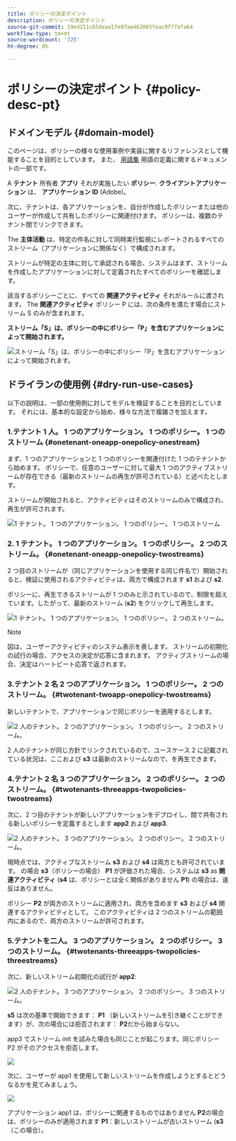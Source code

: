 ```yaml
---
title: ポリシーの決定ポイント
description: ポリシーの決定ポイント
source-git-commit: 19ed211c65deaa1fe97ae462065feac9f77afa64
workflow-type: tm+mt
source-wordcount: '725'
ht-degree: 0%

---
```



# ポリシーの決定ポイント {#policy-desc-pt}

## ドメインモデル {#domain-model}

このページは、ポリシーの様々な使用事例や実装に関するリファレンスとして機能することを目的としています。 また、 [用語集](/help/concurrency-monitoring/cm-glossary.md) 用語の定義に関するドキュメントの一部です。

A **テナント** 所有者 **アプリ** それが実施したい **ポリシー**. **クライアントアプリケーション** は、 **アプリケーション ID** (Adobe)。

次に、テナントは、各アプリケーションを、自分が作成したポリシーまたは他のユーザーが作成して共有したポリシーに関連付けます。 ポリシーは、複数のテナント間でリンクできます。

The **主体活動** は、特定の件名に対して同時実行監視にレポートされるすべてのストリーム（アプリケーションに関係なく）で構成されます。

ストリームが特定の主体に対して承認される場合、システムはまず、ストリームを作成したアプリケーションに対して定義されたすべてのポリシーを確認します。

該当するポリシーごとに、すべての **関連アクティビティ** それがルールに渡されます。 The **関連アクティビティ** ポリシー P には、次の条件を満たす場合にストリーム S のみが含まれます。

**ストリーム「S」は、ポリシーの中にポリシー「P」を含むアプリケーションによって開始されます。**

![ストリーム「S」は、ポリシーの中にポリシー「P」を含むアプリケーションによって開始されます。](assets/pdp-domain-model.png)

## ドライランの使用例 {#dry-run-use-cases}

以下の説明は、一部の使用例に対してモデルを検証することを目的としています。 それには、基本的な設定から始め、様々な方法で複雑さを加えます。

### 1.テナント 1 人。 1 つのアプリケーション。 1 つのポリシー。 1 つのストリーム {#onetenant-oneapp-onepolicy-onestream}

まず、1 つのアプリケーションと 1 つのポリシーを関連付けた 1 つのテナントから始めます。 ポリシーで、任意のユーザーに対して最大 1 つのアクティブストリームが存在できる（最新のストリームの再生が許可されている）と述べたとします。

ストリームが開始されると、アクティビティはそのストリームのみで構成され、再生が許可されます。

![1 テナント。 1 つのアプリケーション。 1 つのポリシー。 1 つのストリーム](assets/onetenant-app-policy-stream.png)


### 2. 1 テナント。 1 つのアプリケーション。 1 つのポリシー。 2 つのストリーム。 {#onetenant-oneapp-onepolicy-twostreams}

2 つ目のストリームが（同じアプリケーションを使用する同じ件名で）開始されると、検証に使用されるアクティビティは、両方で構成されます **s1** および **s2**.

ポリシーに、再生できるストリームが 1 つのみと示されているので、制限を超えています。したがって、最新のストリーム (**s2**) をクリックして再生します。

![1 テナント。 1 つのアプリケーション。 1 つのポリシー。 2 つのストリーム。](assets/tenant-app-policy-twostream.png)

>[!NOTE]
>
>図は、ユーザーアクティビティのシステム表示を表します。 ストリームの初期化の試行の場合、アクセスの決定が応答に含まれます。 アクティブストリームの場合、決定はハートビート応答で返されます。

### 3.テナント 2 名 2 つのアプリケーション。 1 つのポリシー。 2 つのストリーム。 {#twotenant-twoapp-onepolicy-twostreams}

新しいテナントで、アプリケーションで同じポリシーを適用するとします。

![2 人のテナント。 2 つのアプリケーション。 1 つのポリシー。 2 つのストリーム。](assets/onepolicy-twotenant-app-stream.png)

2 人のテナントが同じ方針でリンクされているので、ユースケース 2 に記載されている状況は、ここおよび **s3** は最新のストリームなので、を再生できます。

### 4.テナント 2 名 3 つのアプリケーション。 2 つのポリシー。 2 つのストリーム。 {#twotenants-threeapps-twopolicies-twostreams}

次に、2 つ目のテナントが新しいアプリケーションをデプロイし、間で共有される新しいポリシーを定義するとします **app2** および **app3**.

![2 人のテナント。 3 つのアプリケーション。 2 つのポリシー。 2 つのストリーム。](assets/twotenant-policies-streams-threeapps.png)

現時点では、アクティブなストリーム **s3** および **s4** は両方とも許可されています。 の場合 **s3**（ポリシーの場合） **P1** が評価された場合、システムは **s3** as **関連アクティビティ** (**s4** は、ポリシーとは全く関係がありません **P1**) の場合は、違反はありません。

ポリシー **P2** が両方のストリームに適用され、両方を含めます **s3** および **s4** 関連するアクティビティとして。 このアクティビティは 2 つのストリームの範囲内にあるので、両方のストリームが許可されます。

### 5.テナントを二人。 3 つのアプリケーション。 2 つのポリシー。 3 つのストリーム。 {#twotenants-threeapps-twopolicies-threestreams}

次に、新しいストリーム初期化の試行が **app2**:

![2 人のテナント。 3 つのアプリケーション。 2 つのポリシー。 3 つのストリーム。](assets/twotenants-policies-threeapps-streams.png)

**s5** は次の基準で開始できます： **P1** （新しいストリームを引き継ぐことができます）が、次の場合には拒否されます： **P2**&#x200B;だから始まらない。

app3 でストリーム init を試みた場合も同じことが起こります。同じポリシー P2 がそのアクセスを拒否します。

![](assets/stream-init-attempted-app3.png)

次に、ユーザーが app1 を使用して新しいストリームを作成しようとするとどうなるかを見てみましょう。

![](assets/new-stream-with-app1.png)

アプリケーション app1 は、ポリシーに関連するものではありません **P2**&#x200B;の場合は、ポリシーのみが適用されます **P1**：新しいストリームが古いストリーム (**s3** （この場合）。

